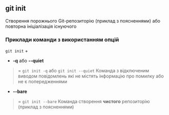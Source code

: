## git init

Створення порожнього Git-репозиторію (приклад з поясненнями) або повторна ініціалізація існуючого

### Приклади команди з використанням опцій

`git init` +

* **-q** або **--quiet** 
> = `git init -q` або `git init --quiet` 
> Команда з відключеним виводом повідомлень які не містять інформацію про помилку або не є попередженнями

* **--bare** 
> = `git init --bare` 
> Команда створення **чистого** репозиторію (приклад з поясненнями)
